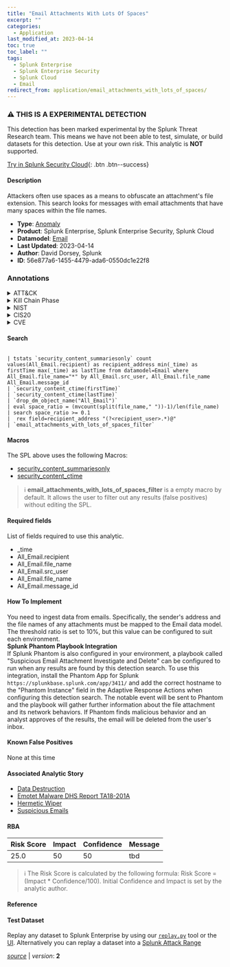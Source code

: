 ```yaml
---
title: "Email Attachments With Lots Of Spaces"
excerpt: ""
categories:
  - Application
last_modified_at: 2023-04-14
toc: true
toc_label: ""
tags:
  - Splunk Enterprise
  - Splunk Enterprise Security
  - Splunk Cloud
  - Email
redirect_from: application/email_attachments_with_lots_of_spaces/
---
```


### :warning: THIS IS A EXPERIMENTAL DETECTION
This detection has been marked experimental by the Splunk Threat Research team. This means we have not been able to test, simulate, or build datasets for this detection. Use at your own risk. This analytic is **NOT** supported.


[Try in Splunk Security Cloud](https://www.splunk.com/en_us/cyber-security.html){: .btn .btn--success}

#### Description

Attackers often use spaces as a means to obfuscate an attachment&#39;s file extension. This search looks for messages with email attachments that have many spaces within the file names.

- **Type**: [Anomaly](https://github.com/splunk/security_content/wiki/Detection-Analytic-Types)
- **Product**: Splunk Enterprise, Splunk Enterprise Security, Splunk Cloud
- **Datamodel**: [Email](https://docs.splunk.com/Documentation/CIM/latest/User/Email)
- **Last Updated**: 2023-04-14
- **Author**: David Dorsey, Splunk
- **ID**: 56e877a6-1455-4479-ada6-0550dc1e22f8

### Annotations
<details>
  <summary>ATT&CK</summary>

<div markdown="1">
</div>
</details>


<details>
  <summary>Kill Chain Phase</summary>

<div markdown="1">



</div>
</details>


<details>
  <summary>NIST</summary>

<div markdown="1">

* DE.AE



</div>
</details>

<details>
  <summary>CIS20</summary>

<div markdown="1">

* CIS 13



</div>
</details>

<details>
  <summary>CVE</summary>

<div markdown="1">


</div>
</details>


#### Search

```

| tstats `security_content_summariesonly` count values(All_Email.recipient) as recipient_address min(_time) as firstTime max(_time) as lastTime from datamodel=Email where All_Email.file_name="*" by All_Email.src_user, All_Email.file_name All_Email.message_id 
| `security_content_ctime(firstTime)` 
| `security_content_ctime(lastTime)` 
| `drop_dm_object_name("All_Email")` 
| eval space_ratio = (mvcount(split(file_name," "))-1)/len(file_name) 
| search space_ratio >= 0.1 
|  rex field=recipient_address "(?<recipient_user>.*)@" 
| `email_attachments_with_lots_of_spaces_filter`
```

#### Macros
The SPL above uses the following Macros:
* [security_content_summariesonly](https://github.com/splunk/security_content/blob/develop/macros/security_content_summariesonly.yml)
* [security_content_ctime](https://github.com/splunk/security_content/blob/develop/macros/security_content_ctime.yml)

> :information_source:
> **email_attachments_with_lots_of_spaces_filter** is a empty macro by default. It allows the user to filter out any results (false positives) without editing the SPL.



#### Required fields
List of fields required to use this analytic.
* _time
* All_Email.recipient
* All_Email.file_name
* All_Email.src_user
* All_Email.file_name
* All_Email.message_id



#### How To Implement
You need to ingest data from emails. Specifically, the sender&#39;s address and the file names of any attachments must be mapped to the Email data model. The threshold ratio is set to 10%, but this value can be configured to suit each environment. \
 **Splunk Phantom Playbook Integration**\
If Splunk Phantom is also configured in your environment, a playbook called &#34;Suspicious Email Attachment Investigate and Delete&#34; can be configured to run when any results are found by this detection search. To use this integration, install the Phantom App for Splunk `https://splunkbase.splunk.com/app/3411/` and add the correct hostname to the &#34;Phantom Instance&#34; field in the Adaptive Response Actions when configuring this detection search. The notable event will be sent to Phantom and the playbook will gather further information about the file attachment and its network behaviors. If Phantom finds malicious behavior and an analyst approves of the results, the email will be deleted from the user&#39;s inbox.
#### Known False Positives
None at this time

#### Associated Analytic Story
* [Data Destruction](/stories/data_destruction)
* [Emotet Malware  DHS Report TA18-201A ](/stories/emotet_malware__dhs_report_ta18-201a_)
* [Hermetic Wiper](/stories/hermetic_wiper)
* [Suspicious Emails](/stories/suspicious_emails)




#### RBA

| Risk Score  | Impact      | Confidence   | Message      |
| ----------- | ----------- |--------------|--------------|
| 25.0 | 50 | 50 | tbd |


> :information_source:
> The Risk Score is calculated by the following formula: Risk Score = (Impact * Confidence/100). Initial Confidence and Impact is set by the analytic author.


#### Reference


#### Test Dataset
Replay any dataset to Splunk Enterprise by using our [`replay.py`](https://github.com/splunk/attack_data#using-replaypy) tool or the [UI](https://github.com/splunk/attack_data#using-ui).
Alternatively you can replay a dataset into a [Splunk Attack Range](https://github.com/splunk/attack_range#replay-dumps-into-attack-range-splunk-server)




[*source*](https://github.com/splunk/security_content/tree/develop/detections/experimental/application/email_attachments_with_lots_of_spaces.yml) \| *version*: **2**
